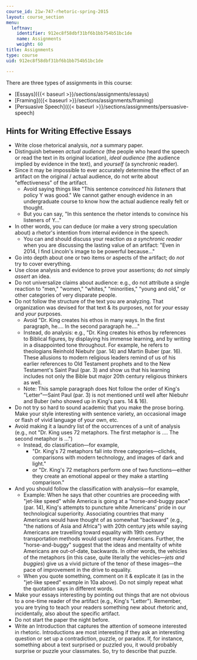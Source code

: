 ```yaml
---
course_id: 21w-747-rhetoric-spring-2015
layout: course_section
menu:
  leftnav:
    identifier: 912ec8f58dbf31bf6b1bb754b51bc1de
    name: Assignments
    weight: 60
title: Assignments
type: course
uid: 912ec8f58dbf31bf6b1bb754b51bc1de

---
```


There are three types of assignments in this course:

*   [Essays]({{< baseurl >}}/sections/assignments/essays)
*   [Framing]({{< baseurl >}}/sections/assignments/framing)
*   [Persuasive Speech]({{< baseurl >}}/sections/assignments/persuasive-speech)

Hints for Writing Effective Essays
----------------------------------

*   Write close rhetorical analysis, _not_ a summary paper.
*   Distinguish between _actual audience_ (the people who heard the speech or read the text in its original location), _ideal audience_ (the audience implied by evidence in the text), and _yourself_ (a synchronic reader).
*   Since it may be impossible to ever accurately determine the effect of an artifact on the original / actual audience, do not write about "effectiveness" of the artifact.
    *   Avoid saying things like "This sentence _convinced his listeners_ that policy Y was good." We cannot gather enough evidence in an undergraduate course to know how the actual audience really felt or thought.
    *   But you can say, "In this sentence the rhetor intends to convince his listeners of Y…"
*   In other words, you can deduce (or make a very strong speculation about) a rhetor's intention from internal evidence in the speech.
    *   You can and should discuss your reaction _as a synchronic reader_ when you are discussing the lasting value of an artifact: "Even in 2014, I find Lincoln's image to be powerful because…"
*   Go into depth about one or two items or aspects of the artifact; do _not_ try to cover everything.
*   Use close analysis and evidence to prove your assertions; do _not_ simply _assert_ an idea.
*   Do not universalize claims about audience: e.g., do not attribute a single reaction to "men," "women," "whites," "minorities," "young and old," or other categories of very disparate people.
*   Do not follow the structure of the text you are analyzing. That organization was devised for that text & its purposes, not for _your_ essay and _your_ purposes.
    *   Avoid "Dr. King creates his ethos in many ways. In the first paragraph, he…. In the second paragraph he…."
    *   Instead, do analysis: e.g., "Dr. King creates his ethos by references to Biblical figures, by displaying his immense learning, and by writing in a disappointed tone throughout. For example, he refers to theologians Reinhold Niebuhr (par. 14) and Martin Buber (par. 16). These allusions to modern religious leaders remind of us of his earlier references to Old Testament prophets and to the New Testament's Saint Paul (par. 3) and show us that his learning includes not only the Bible but major 20th century religious thinkers as well.
    *   Note: This sample paragraph does Not follow the order of King's "Letter"—Saint Paul (par. 3) is not mentioned until well after Niebuhr and Buber (who showed up in King's pars. 14 & 16).
*   Do not try so hard to sound academic that you make the prose boring. Make your style interesting with sentence variety, an occasional image or flash of vivid language of your own, etc.
*   Avoid making it a laundry list of the occurrences of a unit of analysis (e.g., not "Dr. King uses 72 metaphors. The first metaphor is …. The second metaphor is …")
    *   Instead, do classification—for example,
        *   "Dr. King's 72 metaphors fall into three categories—clichés, comparisons with modern technology, and images of dark and light."
        *   or "Dr. King's 72 metaphors perform one of two functions—either they create an emotional appeal or they make a startling comparison."
*   And you should follow the classification with analysis—for example,
    *   Example: When he says that other countries are proceeding with "jet-like speed" while America is going at a "horse-and-buggy pace" (par. 14), King's attempts to puncture white Americans' pride in our technological superiority. Associating countries that many Americans would have thought of as somewhat "backward" (e.g., "the nations of Asia and Africa") with 20th century jets while saying Americans are travelling toward equality with 19th century transportation methods would upset many Americans. Further, the "horse-and-buggy" suggest that the ideas and mentality of white Americans are out-of-date, backwards. In other words, the vehicles of the metaphors (in this case, quite literally the vehicles—_jets and buggies_) give us a vivid picture of the tenor of these images—the pace of improvement in the drive to equality.
    *   When you quote something, comment on it & explicate it (as in the "jet-like speed" example in 10a above). Do not simply repeat what the quotation says in different words.
*   Make your essays interesting by pointing out things that are not obvious to a one-time reader of the artifact (e.g., King's "Letter"). Remember, you are trying to teach your readers something new about rhetoric and, incidentally, also about the specific artifact.
*   Do not start the paper the night before.
*   Write an Introduction that captures the attention of someone interested in rhetoric. Introductions are most interesting if they ask an interesting question or set up a contradiction, puzzle, or paradox. If, for instance, something about a text surprised or puzzled you, it would probably surprise or puzzle your classmates. So, try to describe that puzzle.